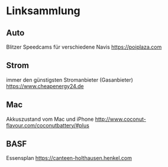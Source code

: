 
# Linksammlung


## Auto
Blitzer Speedcams für verschiedene Navis
https://poiplaza.com

## Strom
immer den günstigsten Stromanbieter (Gasanbieter)
https://www.cheapenergy24.de

## Mac
Akkuszustand vom Mac und iPhone
http://www.coconut-flavour.com/coconutbattery/#plus

## BASF
Essensplan
https://canteen-holthausen.henkel.com
